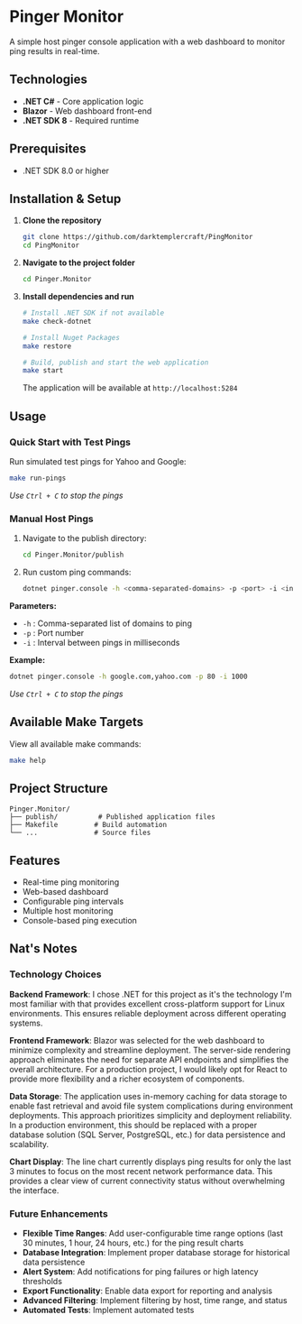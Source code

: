 # Pinger Monitor

A simple host pinger console application with a web dashboard to monitor ping results in real-time.

## Technologies

- **.NET C#** - Core application logic
- **Blazor** - Web dashboard front-end
- **.NET SDK 8** - Required runtime

## Prerequisites

- .NET SDK 8.0 or higher

## Installation & Setup

1. **Clone the repository**
   ```bash
   git clone https://github.com/darktemplercraft/PingMonitor
   cd PingMonitor
   ```

2. **Navigate to the project folder**
   ```bash
   cd Pinger.Monitor
   ```

3. **Install dependencies and run**
   ```bash
   # Install .NET SDK if not available
   make check-dotnet

   # Install Nuget Packages
   make restore
   
   # Build, publish and start the web application
   make start
   ```
   
   The application will be available at `http://localhost:5284`

## Usage

### Quick Start with Test Pings

Run simulated test pings for Yahoo and Google:
```bash
make run-pings
```
*Use `Ctrl + C` to stop the pings*

### Manual Host Pings

1. Navigate to the publish directory:
   ```bash
   cd Pinger.Monitor/publish
   ```

2. Run custom ping commands:
   ```bash
   dotnet pinger.console -h <comma-separated-domains> -p <port> -i <interval-ms>
   ```

**Parameters:**
- `-h` : Comma-separated list of domains to ping
- `-p` : Port number
- `-i` : Interval between pings in milliseconds

**Example:**
```bash
dotnet pinger.console -h google.com,yahoo.com -p 80 -i 1000
```
*Use `Ctrl + C` to stop the pings*

## Available Make Targets

View all available make commands:
```bash
make help
```

## Project Structure

```
Pinger.Monitor/
├── publish/          # Published application files
├── Makefile         # Build automation
└── ...              # Source files
```

## Features

- Real-time ping monitoring
- Web-based dashboard
- Configurable ping intervals
- Multiple host monitoring
- Console-based ping execution

## Nat's Notes

### Technology Choices

**Backend Framework**: I chose .NET for this project as it's the technology I'm most familiar with that provides excellent cross-platform support for Linux environments. This ensures reliable deployment across different operating systems.

**Frontend Framework**: Blazor was selected for the web dashboard to minimize complexity and streamline deployment. The server-side rendering approach eliminates the need for separate API endpoints and simplifies the overall architecture. For a production project, I would likely opt for React to provide more flexibility and a richer ecosystem of components.

**Data Storage**: The application uses in-memory caching for data storage to enable fast retrieval and avoid file system complications during environment deployments. This approach prioritizes simplicity and deployment reliability. In a production environment, this should be replaced with a proper database solution (SQL Server, PostgreSQL, etc.) for data persistence and scalability.

**Chart Display**: The line chart currently displays ping results for only the last 3 minutes to focus on the most recent network performance data. This provides a clear view of current connectivity status without overwhelming the interface.

### Future Enhancements

- **Flexible Time Ranges**: Add user-configurable time range options (last 30 minutes, 1 hour, 24 hours, etc.) for the ping result charts
- **Database Integration**: Implement proper database storage for historical data persistence
- **Alert System**: Add notifications for ping failures or high latency thresholds
- **Export Functionality**: Enable data export for reporting and analysis
- **Advanced Filtering**: Implement filtering by host, time range, and status
- **Automated Tests**: Implement automated tests
